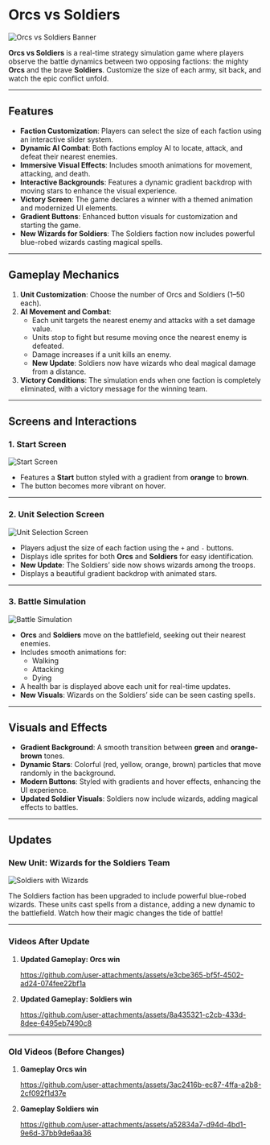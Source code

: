 ﻿# **Orcs vs Soldiers** 

![Orcs vs Soldiers Banner](images/Banner.png) 

**Orcs vs Soldiers** is a real-time strategy simulation game where players observe the battle dynamics between two opposing factions: the mighty **Orcs** and the brave **Soldiers**. Customize the size of each army, sit back, and watch the epic conflict unfold.

---

## **Features**

- **Faction Customization**: Players can select the size of each faction using an interactive slider system.
- **Dynamic AI Combat**: Both factions employ AI to locate, attack, and defeat their nearest enemies.
- **Immersive Visual Effects**: Includes smooth animations for movement, attacking, and death.
- **Interactive Backgrounds**: Features a dynamic gradient backdrop with moving stars to enhance the visual experience.
- **Victory Screen**: The game declares a winner with a themed animation and modernized UI elements.
- **Gradient Buttons**: Enhanced button visuals for customization and starting the game.
- **New Wizards for Soldiers**: The Soldiers faction now includes powerful blue-robed wizards casting magical spells.

---

## **Gameplay Mechanics**

1. **Unit Customization**: Choose the number of Orcs and Soldiers (1–50 each).
2. **AI Movement and Combat**:
    - Each unit targets the nearest enemy and attacks with a set damage value.
    - Units stop to fight but resume moving once the nearest enemy is defeated.
    - Damage increases if a unit kills an enemy.
    - **New Update**: Soldiers now have wizards who deal magical damage from a distance.
3. **Victory Conditions**: The simulation ends when one faction is completely eliminated, with a victory message for the winning team.

---

## **Screens and Interactions**

### **1. Start Screen**

![Start Screen](images/image1.png) 

- Features a **Start** button styled with a gradient from **orange** to **brown**.
- The button becomes more vibrant on hover.

---

### **2. Unit Selection Screen**

![Unit Selection Screen](images/image2.png) 

- Players adjust the size of each faction using the `+` and `-` buttons.
- Displays idle sprites for both **Orcs** and **Soldiers** for easy identification.
- **New Update**: The Soldiers’ side now shows wizards among the troops.
- Displays a beautiful gradient backdrop with animated stars.

---

### **3. Battle Simulation**

![Battle Simulation](images/image3.png) 

- **Orcs** and **Soldiers** move on the battlefield, seeking out their nearest enemies.
- Includes smooth animations for:
    - Walking
    - Attacking
    - Dying 
- A health bar is displayed above each unit for real-time updates.
- **New Visuals**: Wizards on the Soldiers’ side can be seen casting spells.

---

## **Visuals and Effects**

- **Gradient Background**: A smooth transition between **green** and **orange-brown** tones.
- **Dynamic Stars**: Colorful (red, yellow, orange, brown) particles that move randomly in the background.
- **Modern Buttons**: Styled with gradients and hover effects, enhancing the UI experience.
- **Updated Soldier Visuals**: Soldiers now include wizards, adding magical effects to battles.

---

## **Updates**

### **New Unit: Wizards for the Soldiers Team** 

![Soldiers with Wizards](images/image4.png)

The Soldiers faction has been upgraded to include powerful blue-robed wizards. These units cast spells from a distance, adding a new dynamic to the battlefield. Watch how their magic changes the tide of battle!

---

### **Videos After Update**

1. **Updated Gameplay: Orcs win**

    https://github.com/user-attachments/assets/e3cbe365-bf5f-4502-ad24-074fee22bf1a
   
3. **Updated Gameplay: Soldiers win** 

    https://github.com/user-attachments/assets/8a435321-c2cb-433d-8dee-6495eb7490c8
---

### **Old Videos (Before Changes)**

1. **Gameplay Orcs win**

    https://github.com/user-attachments/assets/3ac2416b-ec87-4ffa-a2b8-2cf092f1d37e

2. **Gameplay Soldiers win** 

    https://github.com/user-attachments/assets/a52834a7-d94d-4bd1-9e6d-37bb9de6aa36
